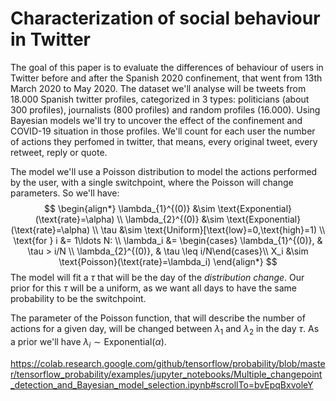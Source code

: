 # Characterization of social behaviour in Twitter

The goal of this paper is to evaluate the differences of behaviour of users in Twitter before and after the Spanish 2020 confinement, that went from 13th March 2020 to May 2020. The dataset we'll analyse will be tweets from 18.000 Spanish twitter profiles, categorized in 3 types: politicians (about 300 profiles), journalists (800 profiles) and random profiles (16.000). Using Bayesian models we'll try to uncover the effect of the confinement and COVID-19 situation in those profiles. We'll count for each user the number of actions they perfomed in twitter, that means, every original tweet, every retweet, reply or quote.

The model we'll use a Poisson distribution to model the actions performed by the user, with a single switchpoint, where the Poisson will change parameters. So we'll have:
$$
\begin{align*}
\lambda_{1}^{(0)} &\sim \text{Exponential}(\text{rate}=\alpha) \\
\lambda_{2}^{(0)} &\sim \text{Exponential}(\text{rate}=\alpha) \\
\tau &\sim \text{Uniform}[\text{low}=0,\text{high}=1) \\
\text{for }  i &= 1\ldots N: \\
\lambda_i &= \begin{cases} \lambda_{1}^{(0)}, & \tau > i/N \\ \lambda_{2}^{(0)}, &   \tau \leq i/N\end{cases}\\
 X_i &\sim \text{Poisson}(\text{rate}=\lambda_i)
\end{align*}
$$
The model will fit a $\tau$ that will be the day of the _distribution change_. Our prior for this $\tau$ will be a uniform, as we want all days to have the same probability to be the switchpoint.

The parameter of the Poisson function, that will describe the number of actions for a given day, will be changed between $\lambda_1$ and $\lambda_2$ in the day $\tau$. As a prior we'll have $\lambda_i\sim \text{Exponential}(\alpha)$. 

https://colab.research.google.com/github/tensorflow/probability/blob/master/tensorflow_probability/examples/jupyter_notebooks/Multiple_changepoint_detection_and_Bayesian_model_selection.ipynb#scrollTo=bvEpqBxvoleY